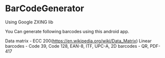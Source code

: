 # BarCodeGenerator
Using Google ZXING lib

You Can generate following barcodes using this android app.

Data matrix - ECC 200(https://en.wikipedia.org/wiki/Data_Matrix)
Linear barcodes - Code 39, Code 128, EAN-8, ITF, UPC-A, 
2D barcodes - QR, PDF-417
